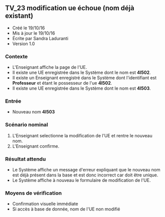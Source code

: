 ## TV_23 modification ue échoue (nom déjà existant)

* Créé le 19/10/16
* Mis à jour le 19/10/16
* Écrite par Sandra Laduranti
* Version 1.0

### Contexte

* L'Enseignant affiche la page de l'UE.
* Il existe une UE enregistrée dans le Système dont le nom est **4I502**.
* Il existe un Enseignant enregistré dans le Système dont l'identifiant est **Professeur** et étant le possesseur de l'ue **4I502**.
* Il existe une UE enregistrée dans le Système dont le nom est **4I503**.

### Entrée

* Nouveau nom **4I503**

### Scénario nominal

1. L'Enseignant selectionne la modification de l'UE et rentre le nouveau nom.
2. L'Enseignant confirme.

### Résultat attendu

* Le Système affiche un message d'erreur expliquant que le nouveau nom est déjà présent dans la base et est donc incorrect car doit être unique.
* Le Système affiche à nouveau le formulaire de modification de l'UE.


### Moyens de vérification

* Confirmation visuelle immédiate
* Si accès à base de donnée, nom de l'UE non modifié

